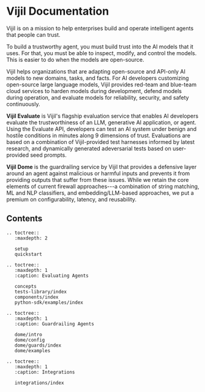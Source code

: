 <!-- .. Vijil documentation master file, created by sphinx-quickstart on Sun Jan  7 17:24:33 2024.
.. You can adapt this file completely to your liking, but it should at least
.. contain the root `toctree` directive. -->

# Vijil Documentation

Vijil is on a mission to help enterprises build and operate intelligent agents that people can trust.

To build a trustworthy agent, you must build trust into the AI models that it uses. For that, you must be able to inspect, modify, and control the models. This is easier to do when the models are open-source.

Vijil helps organizations that are adapting open-source and API-only AI models to new domains, tasks, and facts. For AI developers customizing open-source large language models, Vijil provides red-team and blue-team cloud services to harden models during development, defend models during operation, and evaluate models for reliability, security, and safety continuously.

**Vijil Evaluate** is Vijil's flagship evaluation service that enables AI developers evaluate the trustworthiness of an LLM, generative AI application, or agent. Using the Evaluate API, developers can test an AI system under benign and hostile conditions in minutes along 9 dimensions of trust. Evaluations are based on a combination of Vijil-provided test harnesses informed by latest research, and dynamically generated adeversarial tests based on user-provided seed prompts.

**Vijil Dome** is the guardrailing service by Vijil that provides a defensive layer around an agent against malicious or harmful inputs and prevents it from providing outputs that suffer from these issues. While we retain the core elements of current firewall approaches---a combination of string matching, ML and NLP classifiers, and embedding/LLM-based approaches, we put a premium on configurability, latency, and reusability.


## Contents

```{eval-rst}
.. toctree::
   :maxdepth: 2

   setup
   quickstart
```

```{eval-rst}
.. toctree::
   :maxdepth: 1
   :caption: Evaluating Agents

   concepts
   tests-library/index
   components/index
   python-sdk/examples/index
```

```{eval-rst}
.. toctree::
   :maxdepth: 1
   :caption: Guardrailing Agents

   dome/intro
   dome/config
   dome/guards/index
   dome/examples
```

<!-- ```{eval-rst}
.. toctree::
   :maxdepth: 1
   :caption: Backup

   getting-started
   tests-library/index
   components/index
   python-sdk/structure/index
   python-sdk/examples/index

``` -->

<!----```{eval-rst}
.. toctree::
   :hidden:
   :maxdepth: 1
   :caption: CLI

   cli/commands
```---->

```{eval-rst}
.. toctree::
   :maxdepth: 1
   :caption: Integrations

   integrations/index
```

<!-- ## About Vijil


Vijil ART is currently available as a cloud service accessible through an API, CLI, and web user interface. Please contact us to get a private preview.  -->

<!-- ## Indices and tables

```{eval-rst}
* :ref:`genindex`
* :ref:`modindex`
* :ref:`search`
``` -->
